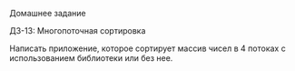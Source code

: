 Домашнее задание

ДЗ-13: Многопоточная сортировка

Написать приложение, которое сортирует массив чисел в 4 потоках с использованием библиотеки или без нее.